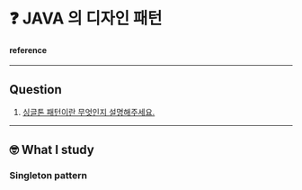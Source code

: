 # :question: JAVA 의 디자인 패턴

#### reference
<hr>

## Question
1. [싱글톤 패턴이란 무엇인지 설명해주세요.]()
<hr>

## :nerd_face:	What I study
### Singleton pattern